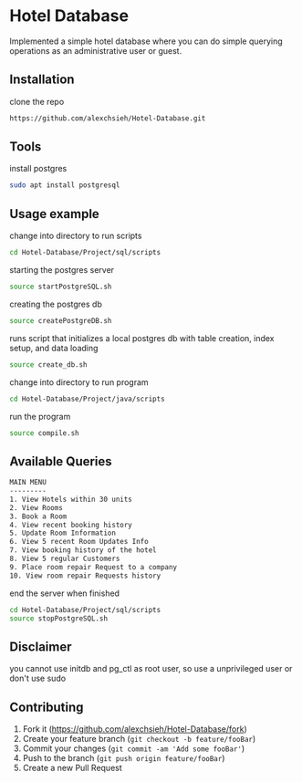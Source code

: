 # Hotel Database
Implemented a simple hotel database where you can do simple querying operations as an administrative user or guest.

## Installation

clone the repo

```sh
https://github.com/alexchsieh/Hotel-Database.git
```

## Tools

install postgres

```sh
sudo apt install postgresql
```

## Usage example

change into directory to run scripts

```sh
cd Hotel-Database/Project/sql/scripts
```

starting the postgres server

```sh
source startPostgreSQL.sh 
```

creating the postgres db

```sh
source createPostgreDB.sh
```

runs script that initializes a local postgres db with table creation, index setup, and data loading

```sh
source create_db.sh
```

change into directory to run program

```sh
cd Hotel-Database/Project/java/scripts
```

run the program

```sh
source compile.sh
```

## Available Queries

```sh
MAIN MENU
---------
1. View Hotels within 30 units
2. View Rooms
3. Book a Room
4. View recent booking history
5. Update Room Information
6. View 5 recent Room Updates Info
7. View booking history of the hotel
8. View 5 regular Customers
9. Place room repair Request to a company
10. View room repair Requests history
```

end the server when finished

```sh
cd Hotel-Database/Project/sql/scripts
source stopPostgreSQL.sh
```


## Disclaimer
you cannot use initdb and pg_ctl as root user, so use a unprivileged user or don't use sudo

## Contributing

1. Fork it (<https://github.com/alexchsieh/Hotel-Database/fork>)
2. Create your feature branch (`git checkout -b feature/fooBar`)
3. Commit your changes (`git commit -am 'Add some fooBar'`)
4. Push to the branch (`git push origin feature/fooBar`)
5. Create a new Pull Request
